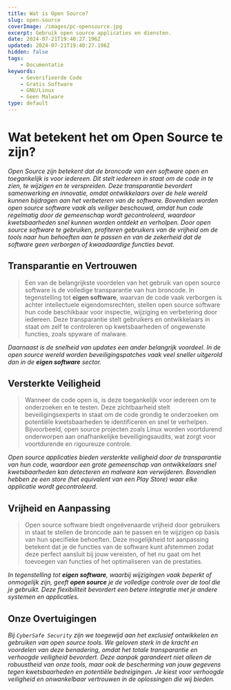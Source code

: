 ```yaml
---
title: Wat is Open Source?
slug: open-source
coverImage: /images/pc-opensource.jpg
excerpt: Gebruik open source applicaties en diensten.
date: 2024-07-21T19:40:27.196Z
updated: 2024-07-21T19:40:27.196Z
hidden: false
tags:
    - Documentatie
keywords:
    - Geverifieerde Code
    - Gratis Software
    - GNU/Linux
    - Geen Malware
type: default
---
```

<script>
  import Callout from "$lib/components/molecules/Callout.svelte";
  import CodeBlock from "$lib/components/molecules/CodeBlock.svelte";
  import Image from "$lib/components/atoms/Image.svelte";
</script>

# Wat betekent het om Open Source te zijn?
<Callout type="info">

 *Open Source zijn betekent dat de broncode van een software open en toegankelijk is voor iedereen. Dit stelt iedereen in staat om de code in te zien, te wijzigen en te verspreiden. Deze transparantie bevordert samenwerking en innovatie, omdat ontwikkelaars over de hele wereld kunnen bijdragen aan het verbeteren van de software. Bovendien worden open source software vaak als veiliger beschouwd, omdat hun code regelmatig door de gemeenschap wordt gecontroleerd, waardoor kwetsbaarheden snel kunnen worden ontdekt en verholpen. Door open source software te gebruiken, profiteren gebruikers van de vrijheid om de tools naar hun behoeften aan te passen en van de zekerheid dat de software geen verborgen of kwaadaardige functies bevat.*

</Callout>

## Transparantie en Vertrouwen

> Een van de belangrijkste voordelen van het gebruik van open source software is de volledige transparantie van hun broncode. In tegenstelling tot **eigen software**, waarvan de code vaak verborgen is achter intellectuele eigendomsrechten, stellen open source software hun code beschikbaar voor inspectie, wijziging en verbetering door iedereen. Deze transparantie stelt gebruikers en ontwikkelaars in staat om zelf te controleren op kwetsbaarheden of ongewenste functies, zoals spyware of malware.

<Callout type="success">

*Daarnaast is de snelheid van updates een ander belangrijk voordeel. In de open source wereld worden beveiligingspatches vaak veel sneller uitgerold dan in de **eigen software** sector.*

</Callout>

## Versterkte Veiligheid

> Wanneer de code open is, is deze toegankelijk voor iedereen om te onderzoeken en te testen. Deze zichtbaarheid stelt beveiligingsexperts in staat om de code grondig te onderzoeken om potentiële kwetsbaarheden te identificeren en snel te verhelpen. Bijvoorbeeld, open source projecten zoals Linux worden voortdurend onderworpen aan onafhankelijke beveiligingsaudits, wat zorgt voor voortdurende en rigoureuze controle.

<Callout type="success">

*Open source applicaties bieden versterkte veiligheid door de transparantie van hun code, waardoor een grote gemeenschap van ontwikkelaars snel kwetsbaarheden kan detecteren en malware kan verwijderen. Bovendien hebben ze een store (het equivalent van een Play Store) waar elke applicatie wordt gecontroleerd.*

</Callout>

## Vrijheid en Aanpassing

> Open source software biedt ongeëvenaarde vrijheid door gebruikers in staat te stellen de broncode aan te passen en te wijzigen op basis van hun specifieke behoeften. Deze mogelijkheid tot aanpassing betekent dat je de functies van de software kunt afstemmen zodat deze perfect aansluit bij jouw vereisten, of het nu gaat om het toevoegen van functies of het optimaliseren van de prestaties.

<Callout type="success">

*In tegenstelling tot **eigen software**, waarbij wijzigingen vaak beperkt of onmogelijk zijn, geeft **open source** je de volledige controle over de tool die je gebruikt. Deze flexibiliteit bevordert een betere integratie met je andere systemen en applicaties.*

</Callout>

## Onze Overtuigingen

<Callout type="info">

*Bij `CyberSafe Security` zijn we toegewijd aan het exclusief ontwikkelen en gebruiken van open source tools. We geloven sterk in de kracht en voordelen van deze benadering, omdat het totale transparantie en verhoogde veiligheid bevordert. Deze aanpak garandeert niet alleen de robuustheid van onze tools, maar ook de bescherming van jouw gegevens tegen kwetsbaarheden en potentiële bedreigingen. Je kiest voor verhoogde veiligheid en onwankelbaar vertrouwen in de oplossingen die wij bieden.*

</Callout>
